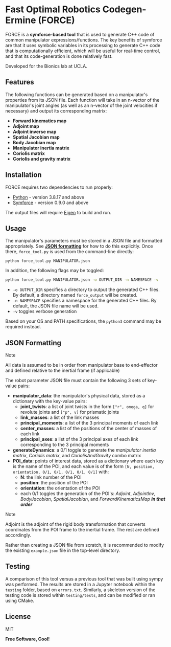 # **Fast Optimal Robotics Codegen-Ermine** (FORCE)
FORCE is a **symforce-based tool** that is used to generate C++ code of common manipulator expressions/functions. The key benefits of symforce are that it uses symbolic variables in its processing to generate C++ code that is computationally efficient, which will be useful for real-time control, and that its code-generation is done relatively fast.

Developed for the Bionics lab at UCLA. 

## Features
The following functions can be generated based on a manipulator's properties from its JSON file. Each function will take in an n-vector of the manipulator's joint angles (as well as an n-vector of the joint velocities if necessary) and output its corresponding matrix:
- **Forward kinematics map**
- **Adjoint map**
- **Adjoint inverse map**
- **Spatial Jacobian map**
- **Body Jacobian map**
- **Manipulator inertia matrix**
- **Coriolis matrix**
- **Coriolis and gravity matrix**

## Installation
FORCE requires two dependencies to run properly:
- [Python](https://www.python.org/) - version 3.8.17 and above
- [Symforce](https://symforce.org/) - version 0.9.0 and above

The output files will require [Eigen](https://eigen.tuxfamily.org/index.php?title=Main_Page) to build and run.

## Usage
The manipulator's parameters must be stored in a JSON file and formatted appropriately. See [**JSON formatting**](#json-formatting) for how to do this explicitly. Once there, `force_tool.py` is used from the command-line directly:

```
python force_tool.py MANIPULATOR.json
```

In addition, the following flags may be toggled:

```sh
python force_tool.py MANIPULATOR.json -o OUTPUT_DIR -n NAMESPACE -v
```
- `-o OUTPUT_DIR` specifies a directory to output the generated C++ files. By default, a directory named `force_output` will be created.
- `-n NAMESPACE` specifies a namespace for the generated C++ files. By default, the JSON file name will be used.
- `-v` toggles verbose generation

Based on your OS and PATH specifications, the `python3` command may be required instead.

## JSON Formatting
> [!NOTE]
> All data is assumed to be in order from manipulator base to end-effector and defined relative to the inertial frame (if applicable)

The robot parameter JSON file must contain the following 3 sets of key-value pairs:
- **manipulator_data**: the manipulator's physical data, stored as a dictionary with the key-value pairs:
  - **joint_twists**: a list of joint twists in the form `["r", omega, q]` for revolute joints and `["p", v]` for prismatic joints
  - **link_masses**: a list of the link masses
  - **principal_moments**: a list of the 3 principal moments of each link
  - **center_masses**: a list of the positions of the center of masses of each link
  - **principal_axes**: a list of the 3 principal axes of each link corresponding to the 3 principal moments
- **generateDynamics**: a 0/1 toggle to generate the _manipulator inertia matrix_, _Coriolis matrix_, and _CoriolisAndGravity_ combo matrix
- **POI_data**: points of interest data, stored as a dictionary where each key is the name of the POI, and each value is of the form `[N, position, orientation, 0/1, 0/1, 0/1, 0/1, 0/1]` with:
  - **N**: the link number of the POI
  - **position**: the position of the POI
  - **orientation**: the orientation of the POI
  - each 0/1 toggles the generation of the POI's: _Adjoint_, _AdjointInv_, _BodyJacobian_, _SpatialJacobian_, and _ForwardKinematicsMap_ ***in that order***

> [!NOTE]
> Adjoint is the adjoint of the rigid body transformation that converts coordinates from the POI frame to the inertial frame. The rest are defined accordingly.

Rather than creating a JSON file from scratch, it is recommended to modify the existing `example.json` file in the top-level directory.

## Testing
A comparison of this tool versus a previous tool that was built using sympy was performed. The results are stored in a Jupyter notebook within the `testing` folder, based on `errors.txt`. Similarly, a skeleton version of the testing code is stored within `testing/tests`, and can be modified or ran using CMake.
## License

MIT

**Free Software, Cool!**
